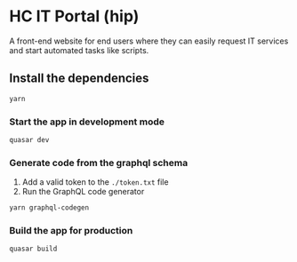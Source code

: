 # HC IT Portal (hip)

A front-end website for end users where they can easily request IT services and start automated tasks like scripts.

## Install the dependencies

```bash
yarn
```

### Start the app in development mode

```bash
quasar dev
```

### Generate code from the graphql schema

1. Add a valid token to the `./token.txt` file
2. Run the GraphQL code generator

```bash
yarn graphql-codegen
```

### Build the app for production

```bash
quasar build
```
